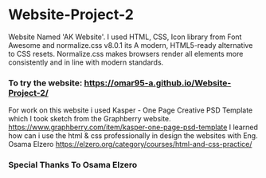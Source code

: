 # Website-Project-2
Website Named 'AK Website'. I used HTML, CSS, Icon library from Font Awesome and normalize.css v8.0.1 its A modern, HTML5-ready alternative to CSS resets. Normalize.css makes browsers render all elements more consistently and in line with modern standards.

### To try the website: https://omar95-a.github.io/Website-Project-2/
For work on this website i used Kasper - One Page Creative PSD Template which I took sketch from the Graphberry website. https://www.graphberry.com/item/kasper-one-page-psd-template
I learned how can i use the html & css professionally in design the websites with Eng. Osama Elzero
https://elzero.org/category/courses/html-and-css-practice/

### Special Thanks To Osama Elzero
